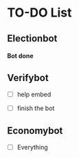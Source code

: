 # TO-DO List

## Electionbot
#### Bot done

## Verifybot
- [ ] help embed
- [ ] finish the bot


## Economybot
- [ ] Everything